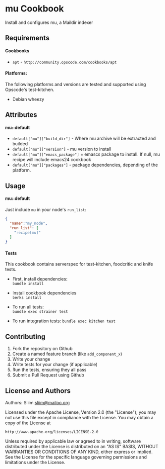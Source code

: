mu Cookbook
===========
Install and configures mu, a Maildir indexer  

Requirements
------------
#### Cookbooks
- `apt` - `http://community.opscode.com/cookbooks/apt`

#### Platforms:
The following platforms and versions are tested and supported using Opscode's test-kitchen.
- Debian wheezy

Attributes
----------
#### mu::default
* `default["mu"]["build_dir"]` - Where mu archive will be extracted and builded
* `default["mu"]["version"]` - mu version to install
* `default["mu"]["emacs_package"]` = emascs package to install. If null, mu recipe will include emacs24 cookbook
* `default["mu"]["packages"]` - package dependencies, depending of the platform.

Usage
-----
#### mu::default
Just include `mu` in your node's `run_list`:

```json
{
  "name":"my_node",
  "run_list": [
    "recipe[mu]"
  ]
}
```

#### Tests
This cookbook contains serverspec for test-kitchen, foodcritic and knife tests.

- First, install dependencies:  
`bundle install`  

- Install cookbook dependencies  
`berks install`

- To run all tests:  
`bundle exec strainer test`

- To run integration tests:
`bundle exec kitchen test`

Contributing
------------
1. Fork the repository on Github
2. Create a named feature branch (like `add_component_x`)
3. Write your change
4. Write tests for your change (if applicable)
5. Run the tests, ensuring they all pass
6. Submit a Pull Request using Github

License and Authors
-------------------
Authors: Sliim <sliim@mailoo.org> 

Licensed under the Apache License, Version 2.0 (the "License"); you may not use this file except in compliance with the License. You may obtain a copy of the License at

    http://www.apache.org/licenses/LICENSE-2.0

Unless required by applicable law or agreed to in writing, software distributed under the License is distributed on an "AS IS" BASIS, WITHOUT WARRANTIES OR CONDITIONS OF ANY KIND, either express or implied. See the License for the specific language governing permissions and limitations under the License.


